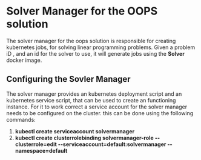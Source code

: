 # Solver Manager for the OOPS solution
The solver manager for the oops solution is responsible for creating kubernetes jobs, for solving linear programming problems. Given a problem iD , and an id for the solver to use, it will generate jobs using the **Solver** docker image.

## Configuring the Sovler Manager
The solver manager provides an kubernetes deployment script and an kubernetes service script, that can be used to create an functioning instance. For it to work correct a service account for the solver manager needs to be configured on the cluster. this can be done using the following commands:
1. **kubectl create serviceaccount solvermanager**
2. **kubectl create clusterrolebinding solvermanager-role --clusterrole=edit --serviceaccount=default:solvermanager --namespace=default**
